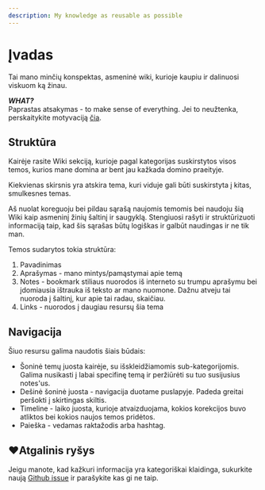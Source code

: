 ```yaml
---
description: My knowledge as reusable as possible
---
```


# Įvadas

Tai mano minčių konspektas, asmeninė wiki, kurioje kaupiu ir dalinuosi viskuom ką žinau.

_**WHAT?**_  
Paprastas atsakymas -  to make sense of everything. Jei to neužtenka, perskaitykite motyvaciją [čia](motyvacija.md).

## Struktūra

Kairėje rasite Wiki sekciją, kurioje pagal kategorijas suskirstytos visos temos, kurios mane domina ar bent jau kažkada domino praeityje. 

Kiekvienas skirsnis yra atskira tema, kuri viduje gali būti suskirstyta į kitas, smulkesnes temas.

Aš nuolat koreguoju bei pildau sąrašą naujomis temomis bei naudoju šią Wiki kaip asmeninį žinių šaltinį ir saugyklą. Stengiuosi rašyti ir struktūrizuoti informaciją taip, kad šis sąrašas būtų logiškas ir galbūt naudingas ir ne tik man.

Temos sudarytos tokia struktūra:

1. Pavadinimas
2. Aprašymas - mano mintys/pamąstymai apie temą
3. Notes - bookmark stiliaus nuorodos iš interneto su trumpu aprašymu bei įdomiausia ištrauka iš teksto ar mano nuomone. Dažnu atveju tai nuoroda į šaltinį, kur apie tai radau, skaičiau.
4. Links - nuorodos į daugiau resursų šia tema

## Navigacija

Šiuo resursu galima naudotis šiais būdais:

* Šoninė temų juosta kairėje, su išskleidžiamomis sub-kategorijomis. Galima nusikasti į labai specifinę temą ir peržiūrėti su tuo susijusius notes'us.
* Dešinė šoninė juosta - navigacija duotame puslapyje. Padeda greitai peršokti į skirtingas skiltis.
* Timeline - laiko juosta, kurioje atvaizduojama, kokios korekcijos buvo atliktos bei kokios naujos temos pridėtos.
* Paieška - vedamas raktažodis arba hashtag.

## ❤Atgalinis ryšys

Jeigu manote, kad kažkuri informacija yra kategoriškai klaidinga, sukurkite naują [Github issue](https://github.com/reanim8ed/ReA-Wiki/issues/new) ir parašykite kas gi ne taip.

